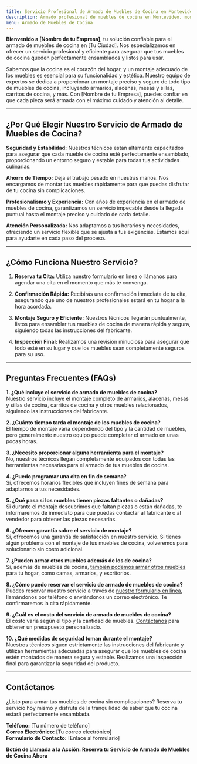 ```yaml
---
title: Servicio Profesional de Armado de Muebles de Cocina en Montevideo
description: Armado profesional de muebles de cocina en Montevideo, montaje de armarios de cocina, bajomesada, aereos, alacenas, encimeras. Agenda hoy mismo.
menu: Armado de Muebles de Cocina
---
```


**Bienvenido a [Nombre de tu Empresa]**, tu solución confiable para el armado de muebles de cocina en [Tu Ciudad]. Nos especializamos en ofrecer un servicio profesional y eficiente para asegurar que tus muebles de cocina queden perfectamente ensamblados y listos para usar.

Sabemos que la cocina es el corazón del hogar, y un montaje adecuado de los muebles es esencial para su funcionalidad y estética. Nuestro equipo de expertos se dedica a proporcionar un montaje preciso y seguro de todo tipo de muebles de cocina, incluyendo armarios, alacenas, mesas y sillas, carritos de cocina, y más. Con [Nombre de tu Empresa], puedes confiar en que cada pieza será armada con el máximo cuidado y atención al detalle.

---

## ¿Por Qué Elegir Nuestro Servicio de Armado de Muebles de Cocina?

**Seguridad y Estabilidad:**
Nuestros técnicos están altamente capacitados para asegurar que cada mueble de cocina esté perfectamente ensamblado, proporcionando un entorno seguro y estable para todas tus actividades culinarias.

**Ahorro de Tiempo:**
Deja el trabajo pesado en nuestras manos. Nos encargamos de montar tus muebles rápidamente para que puedas disfrutar de tu cocina sin complicaciones.

**Profesionalismo y Experiencia:**
Con años de experiencia en el armado de muebles de cocina, garantizamos un servicio impecable desde la llegada puntual hasta el montaje preciso y cuidado de cada detalle.

**Atención Personalizada:**
Nos adaptamos a tus horarios y necesidades, ofreciendo un servicio flexible que se ajusta a tus exigencias. Estamos aquí para ayudarte en cada paso del proceso.

---

## ¿Cómo Funciona Nuestro Servicio?

1. **Reserva tu Cita:**
   Utiliza nuestro formulario en línea o llámanos para agendar una cita en el momento que más te convenga.

2. **Confirmación Rápida:**
   Recibirás una confirmación inmediata de tu cita, asegurando que uno de nuestros profesionales estará en tu hogar a la hora acordada.

3. **Montaje Seguro y Eficiente:**
   Nuestros técnicos llegarán puntualmente, listos para ensamblar tus muebles de cocina de manera rápida y segura, siguiendo todas las instrucciones del fabricante.

4. **Inspección Final:**
   Realizamos una revisión minuciosa para asegurar que todo esté en su lugar y que los muebles sean completamente seguros para su uso.

---

## Preguntas Frecuentes (FAQs)

**1. ¿Qué incluye el servicio de armado de muebles de cocina?**  
Nuestro servicio incluye el montaje completo de armarios, alacenas, mesas y sillas de cocina, carritos de cocina y otros muebles relacionados, siguiendo las instrucciones del fabricante.

**2. ¿Cuánto tiempo tarda el montaje de los muebles de cocina?**  
El tiempo de montaje varía dependiendo del tipo y la cantidad de muebles, pero generalmente nuestro equipo puede completar el armado en unas pocas horas.

**3. ¿Necesito proporcionar alguna herramienta para el montaje?**  
No, nuestros técnicos llegan completamente equipados con todas las herramientas necesarias para el armado de tus muebles de cocina.

**4. ¿Puedo programar una cita en fin de semana?**  
Sí, ofrecemos horarios flexibles que incluyen fines de semana para adaptarnos a tus necesidades.

**5. ¿Qué pasa si los muebles tienen piezas faltantes o dañadas?**  
Si durante el montaje descubrimos que faltan piezas o están dañadas, te informaremos de inmediato para que puedas contactar al fabricante o al vendedor para obtener las piezas necesarias.

**6. ¿Ofrecen garantía sobre el servicio de montaje?**  
Sí, ofrecemos una garantía de satisfacción en nuestro servicio. Si tienes algún problema con el montaje de tus muebles de cocina, volveremos para solucionarlo sin costo adicional.

**7. ¿Pueden armar otros muebles además de los de cocina?**  
Sí, además de muebles de cocina, [también podemos armar otros muebles](/servicios) para tu hogar, como camas, armarios, y escritorios.

**8. ¿Cómo puedo reservar el servicio de armado de muebles de cocina?**  
Puedes reservar nuestro servicio a través de [nuestro formulario en línea](/contacto), llamándonos por teléfono o enviándonos un correo electrónico. Te confirmaremos la cita rápidamente.

**9. ¿Cuál es el costo del servicio de armado de muebles de cocina?**  
El costo varía según el tipo y la cantidad de muebles. [Contáctanos](/contacto) para obtener un presupuesto personalizado.

**10. ¿Qué medidas de seguridad toman durante el montaje?**  
Nuestros técnicos siguen estrictamente las instrucciones del fabricante y utilizan herramientas adecuadas para asegurar que los muebles de cocina estén montados de manera segura y estable. Realizamos una inspección final para garantizar la seguridad del producto.

---

## Contáctanos

¿Listo para armar tus muebles de cocina sin complicaciones? Reserva tu servicio hoy mismo y disfruta de la tranquilidad de saber que tu cocina estará perfectamente ensamblada.

**Teléfono:** [Tu número de teléfono]  
**Correo Electrónico:** [Tu correo electrónico]  
**Formulario de Contacto:** [Enlace al formulario]

**Botón de Llamada a la Acción: Reserva tu Servicio de Armado de Muebles de Cocina Ahora**
